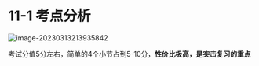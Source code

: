 # 11-1 考点分析

![image-20230313213935842](https://img.yatjay.top/md/image-20230313213935842.png)

考试分值5分左右，简单的4个小节占到5-10分，**性价比极高，是突击复习的重点**

